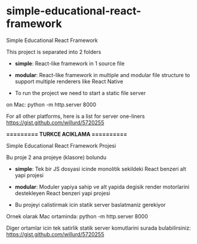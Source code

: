 # simple-educational-react-framework
Simple Educational React Framework

This project is separated into 2 folders
- **simple**: React-like framework in 1 source file
- **modular**: React-like framework in multiple and modular file structure to support multiple renderers like React Native

- To run the project we need to start a static file server

on Mac:
python -m http.server 8000

For all other platforms, here is a list for server one-liners
https://gist.github.com/willurd/5720255


**========= TURKCE ACIKLAMA ==========**

Simple Educational React Framework Projesi

Bu proje 2 ana projeye (klasore) bolundu
- **simple**: Tek bir JS dosyasi icinde monolitik sekildeki React benzeri alt yapi projesi
- **modular**: Moduler yapiya sahip ve alt yapida degisik render motorlarini destekleyen React benzeri yapi projesi 

- Bu projeyi calistirmak icin statik server baslatmaniz gerekiyor

Ornek olarak Mac ortaminda:
python -m http.server 8000

Diger ortamlar icin tek satirlik statik server komutlarini surada bulabilirsiniz:
https://gist.github.com/willurd/5720255
